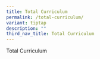```yaml
---
title: Total Curriculum
permalink: /total-curriculum/
variant: tiptap
description: ""
third_nav_title: Total Curriculum
---
```

<p>Total Curriculum</p>